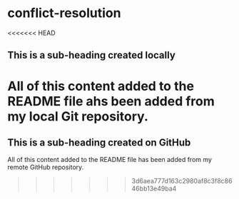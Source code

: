 # conflict-resolution

<<<<<<< HEAD
## This is a sub-heading created locally

All of this content added to the README file ahs been added from my local Git repository.
=======
## This is a sub-heading created on GitHub

All of this content added to the README file has been added from my remote GitHub repository.
>>>>>>> 3d6aea777d163c2980af8c3f8c8646bb13e49ba4
